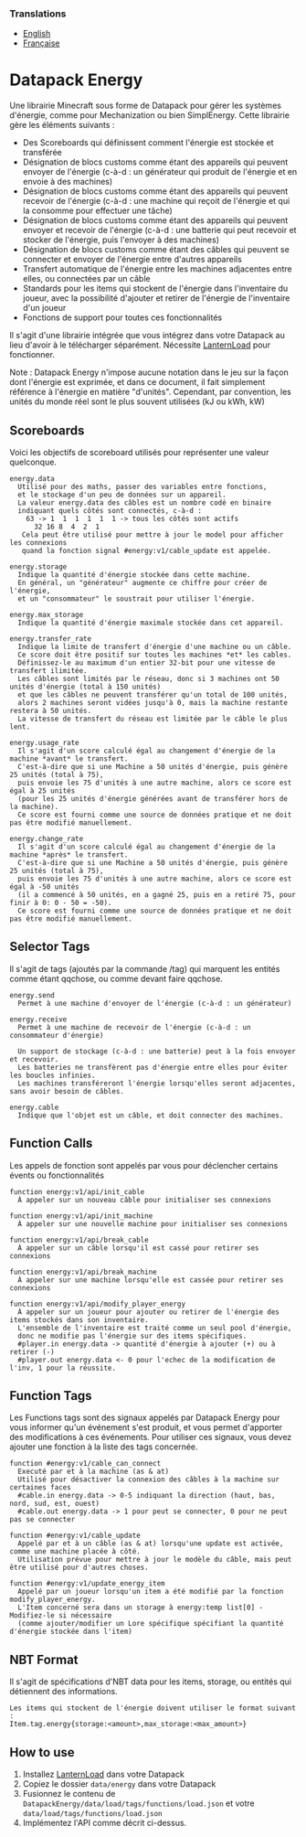 ### Translations
* [English](https://github.com/ICY105/DatapackEnergy/blob/main/README.md)
* [Française](https://github.com/ICY105/DatapackEnergy/blob/main/README.fr.md)

# Datapack Energy
Une librairie Minecraft sous forme de Datapack pour gérer les systèmes d'énergie, comme pour Mechanization ou bien SimplEnergy. Cette librairie gère les éléments suivants :
* Des Scoreboards qui définissent comment l'énergie est stockée et transférée
* Désignation de blocs customs comme étant des appareils qui peuvent envoyer de l'énergie (c-à-d : un générateur qui produit de l'énergie et en envoie à des machines)
* Désignation de blocs customs comme étant des appareils qui peuvent recevoir de l'énergie (c-à-d : une machine qui reçoit de l'énergie et qui la consomme pour effectuer une tâche)
* Désignation de blocs customs comme étant des appareils qui peuvent envoyer et recevoir de l'énergie (c-à-d : une batterie qui peut recevoir et stocker de l'énergie, puis l'envoyer à des machines)
* Désignation de blocs customs comme étant des câbles qui peuvent se connecter et envoyer de l'énergie entre d'autres appareils
* Transfert automatique de l'énergie entre les machines adjacentes entre elles, ou connectées par un câble
* Standards pour les items qui stockent de l'énergie dans l'inventaire du joueur, avec la possibilité d'ajouter et retirer de l'énergie de l'inventaire d'un joueur
* Fonctions de support pour toutes ces fonctionnalités

Il s'agit d'une librairie intégrée que vous intégrez dans votre Datapack au lieu d'avoir à le télécharger séparément. Nécessite [LanternLoad](https://github.com/LanternMC/load) pour fonctionner.

Note : Datapack Energy n'impose aucune notation dans le jeu sur la façon dont l'énergie est exprimée, et dans ce document, il fait simplement référence à l'énergie en matière "d'unités". Cependant, par convention, les unités du monde réel sont le plus souvent utilisées (kJ ou kWh, kW)

## Scoreboards
Voici les objectifs de scoreboard utilisés pour représenter une valeur quelconque.

```
energy.data
  Utilisé pour des maths, passer des variables entre fonctions,
  et le stockage d'un peu de données sur un appareil.
  La valeur energy.data des câbles est un nombre codé en binaire
  indiquant quels côtés sont connectés, c-à-d :
    63 -> 1  1  1  1  1  1 -> tous les côtés sont actifs
	  32 16 8  4  2  1
   Cela peut être utilisé pour mettre à jour le model pour afficher les connexions
   quand la fonction signal #energy:v1/cable_update est appelée.
```

```
energy.storage
  Indique la quantité d'énergie stockée dans cette machine.
  En général, un "générateur" augmente ce chiffre pour créer de l'énergie,
  et un "consommateur" le soustrait pour utiliser l'énergie.
```

```
energy.max_storage
  Indique la quantité d'énergie maximale stockée dans cet appareil.
```

```
energy.transfer_rate
  Indique la limite de transfert d'énergie d'une machine ou un câble.
  Ce score doit être positif sur toutes les machines *et* les cables.
  Définissez-le au maximum d'un entier 32-bit pour une vitesse de transfert ilimitée.
  Les câbles sont limités par le réseau, donc si 3 machines ont 50 unités d'énergie (total à 150 unités)
  et que les câbles ne peuvent transférer qu'un total de 100 unités,
  alors 2 machines seront vidées jusqu'à 0, mais la machine restante restera à 50 unités.
  La vitesse de transfert du réseau est limitée par le câble le plus lent.
```

```
energy.usage_rate
  Il s'agit d'un score calculé égal au changement d'énergie de la machine *avant* le transfert.
  C'est-à-dire que si une Machine a 50 unités d'énergie, puis génère 25 unités (total à 75),
  puis envoie les 75 d'unités à une autre machine, alors ce score est égal à 25 unités
  (pour les 25 unités d'énergie générées avant de transférer hors de la machine).
  Ce score est fourni comme une source de données pratique et ne doit pas être modifié manuellement.
```

```
energy.change_rate
  Il s'agit d'un score calculé égal au changement d'énergie de la machine *après* le transfert.
  C'est-à-dire que si une Machine a 50 unités d'énergie, puis génère 25 unités (total à 75),
  puis envoie les 75 d'unités à une autre machine, alors ce score est égal à -50 unités
  (il a commencé à 50 unités, en a gagné 25, puis en a retiré 75, pour finir à 0: 0 - 50 = -50).
  Ce score est fourni comme une source de données pratique et ne doit pas être modifié manuellement.
```

## Selector Tags
Il s'agit de tags (ajoutés par la commande /tag) qui marquent les entités comme étant qqchose, ou comme devant faire qqchose.

```
energy.send
  Permet à une machine d'envoyer de l'énergie (c-à-d : un générateur)
  
energy.receive
  Permet à une machine de recevoir de l'énergie (c-à-d : un consommateur d'énergie)
  
  Un support de stockage (c-à-d : une batterie) peut à la fois envoyer et recevoir.
  Les batteries ne transfèrent pas d'énergie entre elles pour éviter les boucles infinies.
  Les machines transféreront l'énergie lorsqu'elles seront adjacentes, sans avoir besoin de câbles.
```

```
energy.cable
  Indique que l'objet est un câble, et doit connecter des machines.
```

## Function Calls
Les appels de fonction sont appelés par vous pour déclencher certains évents ou fonctionnalités

```
function energy:v1/api/init_cable
  À appeler sur un nouveau câble pour initialiser ses connexions
```

```
function energy:v1/api/init_machine
  À appeler sur une nouvelle machine pour initialiser ses connexions
```

```
function energy:v1/api/break_cable
  À appeler sur un câble lorsqu'il est cassé pour retirer ses connexions
```

```
function energy:v1/api/break_machine
  À appeler sur une machine lorsqu'elle est cassée pour retirer ses connexions
```

```
function energy:v1/api/modify_player_energy
  À appeler sur un joueur pour ajouter ou retirer de l'énergie des items stockés dans son inventaire.
  L'ensemble de l'inventaire est traité comme un seul pool d'énergie,
  donc ne modifie pas l'énergie sur des items spécifiques.
  #player.in energy.data -> quantité d'énergie à ajouter (+) ou à retirer (-)
  #player.out energy.data <- 0 pour l'echec de la modification de l'inv, 1 pour la réussite.
```

## Function Tags
Les Functions tags sont des signaux appelés par Datapack Energy pour vous informer qu'un événement s'est produit, et vous permet d'apporter des modifications à ces événements. Pour utiliser ces signaux, vous devez ajouter une fonction à la liste des tags concernée.

```
function #energy:v1/cable_can_connect
  Executé par et à la machine (as & at)
  Utilisé pour désactiver la connexion des câbles à la machine sur certaines faces
  #cable.in energy.data -> 0-5 indiquant la direction (haut, bas, nord, sud, est, ouest)
  #cable.out energy.data -> 1 pour peut se connecter, 0 pour ne peut pas se connecter
```

```
function #energy:v1/cable_update
  Appelé par et à un câble (as & at) lorsqu'une update est activée, comme une machine placée à côté.
  Utilisation prévue pour mettre à jour le modèle du câble, mais peut être utilisé pour d'autres choses.
```

```
function #energy:v1/update_energy_item
  Appelé par un joueur lorsqu'un item a été modifié par la fonction modify_player_energy.
  L'Item concerné sera dans un storage à energy:temp list[0] - Modifiez-le si nécessaire
  (comme ajouter/modifier un Lore spécifique spécifiant la quantité d'énergie stockée dans l'item)
```

## NBT Format
Il s'agit de spécifications d'NBT data pour les items, storage, ou entités qui détiennent des informations.

```
Les items qui stockent de l'énergie doivent utiliser le format suivant :
Item.tag.energy{storage:<amount>,max_storage:<max_amount>}
```

## How to use
1. Installez [LanternLoad](https://github.com/LanternMC/load) dans votre Datapack
2. Copiez le dossier `data/energy` dans votre Datapack
3. Fusionnez le contenu de `DatapackEnergy/data/load/tags/functions/load.json` et votre `data/load/tags/functions/load.json`
4. Implémentez l'API comme décrit ci-dessus.
